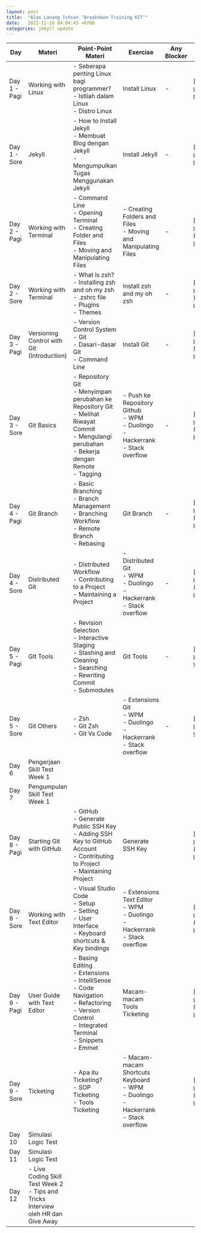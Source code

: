 ```yaml
---
layout: post
title:  "Alan Lanang Ichsan 'Breakdown Training KIT'"
date:   2021-11-10 04:04:45 +0700
categories: jekyll update
---
```

| Day          | Materi                                                                                 | Point-Point Materi                                                                                                                                                       | Exercise                                                                                         | Any Blocker | Pengumpulan Tugas                                                                                                                                                              |
| ------------ | -------------------------------------------------------------------------------------- | ------------------------------------------------------------------------------------------------------------------------------------------------------------------------ | ------------------------------------------------------------------------------------------------ | ----------- | ------------------------------------------------------------------------------------------------------------------------------------------------------------------------------ |
| Day 1 - Pagi | Working with Linux                                                                     | \- Seberapa penting Linux bagi programmer?<br>\- Istliah dalam Linux<br>\- Distro Linux                                                                                  | Install Linux                                                                                    | \-          | [https://drive.google.com/drive/folders/1g0DUWnQcB7JZ7X\_Aojz-nrxuuma\_sICS?usp=sharing](https://drive.google.com/drive/folders/1g0DUWnQcB7JZ7X_Aojz-nrxuuma_sICS?usp=sharing) |
| Day 1 - Sore | Jekyll                                                                                 | \- How to Install Jekyll<br>\- Membuat Blog dengan Jekyll<br>\- Mengumpulkan Tugas Menggunakan Jekyll                                                                    | Install Jekyll                                                                                   | \-          | [https://drive.google.com/drive/folders/1g0DUWnQcB7JZ7X\_Aojz-nrxuuma\_sICS?usp=sharing](https://drive.google.com/drive/folders/1g0DUWnQcB7JZ7X_Aojz-nrxuuma_sICS?usp=sharing) |
| Day 2 - Pagi | Working with Terminal                                                                  | \- Command Line<br>\- Opening Terminal<br>\- Creating Folder and Files<br>\- Moving and Manipulating Files                                                               | \- Creating Folders and Files<br>\- Moving and Manipulating Files                                | \-          | [https://drive.google.com/drive/folders/1CpADFjht2mJecBvEfiwuLxbdMoqZcER2?usp=sharing](https://drive.google.com/drive/folders/1CpADFjht2mJecBvEfiwuLxbdMoqZcER2?usp=sharing)   |
| Day 2 - Sore | Working with Terminal                                                                  | \- What is zsh?<br>\- Installing zsh and oh my zsh<br>\- .zshrc file<br>\- Plugins<br>\- Themes                                                                          | Install zsh and my oh zsh                                                                        | \-          | [https://drive.google.com/drive/folders/1CpADFjht2mJecBvEfiwuLxbdMoqZcER2?usp=sharing](https://drive.google.com/drive/folders/1CpADFjht2mJecBvEfiwuLxbdMoqZcER2?usp=sharing)   |
| Day 3 - Pagi | Versioning Control with Git (Introduction)                                             | \- Version Control System<br>\- Git<br>\- Dasari-dasar Git<br>\- Command Line                                                                                            | Install Git                                                                                      | \-          | [https://drive.google.com/drive/folders/1QgPaer\_1Cu0SO\_nbOQHnCqAjSqW6UzZx?usp=sharing](https://drive.google.com/drive/folders/1QgPaer_1Cu0SO_nbOQHnCqAjSqW6UzZx?usp=sharing) |
| Day 3 - Sore | Git Basics                                                                             | \- Repository Git<br>\- Menyimpan perubahan ke Repository Git<br>\- Melihat Riwayat Commit<br>\- Mengulangi perubahan<br>\- Bekerja dengan Remote<br>\- Tagging          | \- Push ke Repository Github<br>\- WPM<br>\- Duolingo<br>\- Hackerrank<br>\- Stack overflow      | \-          | [https://drive.google.com/drive/folders/1QgPaer\_1Cu0SO\_nbOQHnCqAjSqW6UzZx?usp=sharing](https://drive.google.com/drive/folders/1QgPaer_1Cu0SO_nbOQHnCqAjSqW6UzZx?usp=sharing) |
| Day 4 - Pagi | Git Branch                                                                             | \- Basic Branching<br>\- Branch Management<br>\- Branching Workflow<br>\- Remote Branch<br>\- Rebasing                                                                   | Git Branch                                                                                       | \-          | [https://drive.google.com/drive/folders/1xN61iqAg9br8YStz2DeZzzwhq5cP8XSA?usp=sharing](https://drive.google.com/drive/folders/1xN61iqAg9br8YStz2DeZzzwhq5cP8XSA?usp=sharing)   |
| Day 4 - Sore | Distributed Git                                                                        | \- Distributed Workflow<br>\- Contributing to a Project<br>\- Maintaining a Project                                                                                      | \- Distributed Git<br>\- WPM<br>\- Duolingo<br>\- Hackerrank<br>\- Stack overflow                | \-          | [https://drive.google.com/drive/folders/1xN61iqAg9br8YStz2DeZzzwhq5cP8XSA?usp=sharing](https://drive.google.com/drive/folders/1xN61iqAg9br8YStz2DeZzzwhq5cP8XSA?usp=sharing)   |
| Day 5 - Pagi | GIt Tools                                                                              | \- Revision Selection<br>\- Interactive Staging<br>\- Stashing and Cleaning<br>\- Searching<br>\- Rewriting Commit<br>\- Submodules                                      | Git Tools                                                                                        | \-          | [https://drive.google.com/drive/folders/1ZNAo80ta9Vr\_o-vT7I0dE6xjufc6anRQ?usp=sharing](https://drive.google.com/drive/folders/1ZNAo80ta9Vr_o-vT7I0dE6xjufc6anRQ?usp=sharing)  |
| Day 5 - Sore | Git Others                                                                             | \- Zsh<br>\- Git Zsh<br>\- Git Vs Code                                                                                                                                   | \- Extensions Git<br>\- WPM<br>\- Duolingo<br>\- Hackerrank<br>\- Stack overflow                 | \-          | [https://drive.google.com/drive/folders/1ZNAo80ta9Vr\_o-vT7I0dE6xjufc6anRQ?usp=sharing](https://drive.google.com/drive/folders/1ZNAo80ta9Vr_o-vT7I0dE6xjufc6anRQ?usp=sharing)g |
| Day 6        | Pengerjaan Skill Test Week 1                                                           |                                                                                                                                                                          |                                                                                                  |             |                                                                                                                                                                                |
| Day 7        | Pengumpulan Skill Test Week 1                                                          |                                                                                                                                                                          |                                                                                                  |             |                                                                                                                                                                                |
| Day 8 - Pagi | Starting Git with GitHub                                                               | \- GitHub<br>\- Generate Public SSH Key<br>\- Adding SSH Key to GitHub Account<br>\- Contributing to Project<br>\- Maintaining Project                                   | Generate SSH Key                                                                                 |             | [https://drive.google.com/drive/folders/1csDoDs5LsEOTO0it5vBv7zSMope\_Y-mP?usp=sharing](https://drive.google.com/drive/folders/1csDoDs5LsEOTO0it5vBv7zSMope_Y-mP?usp=sharing)  |
| Day 8 - Sore | Working with Text Editor                                                               | \- Visual Studio Code<br>\- Setup<br>\- Setting<br>\- User Interface<br>\- Keyboard shortcuts & Key bindings                                                             | \- Extensions Text Editor<br>\- WPM<br>\- Duolingo<br>\- Hackerrank<br>\- Stack overflow         |             | [https://drive.google.com/drive/folders/1csDoDs5LsEOTO0it5vBv7zSMope\_Y-mP?usp=sharing](https://drive.google.com/drive/folders/1csDoDs5LsEOTO0it5vBv7zSMope_Y-mP?usp=sharing)  |
| Day 9 - Pagi | User Guide with Text Editor                                                            | \- Basing Editing<br>\- Extensions<br>\- IntelliSense<br>\- Code Navigation<br>\- Refactoring<br>\- Version Control<br>\- Integrated Terminal<br>\- Snippets<br>\- Emmet | Macam-macam Tools Ticketing                                                                      |             | [https://drive.google.com/drive/folders/1DKtH3KbRNfmcYQAra6oQRUVlzMEr0Ata?usp=sharing](https://drive.google.com/drive/folders/1DKtH3KbRNfmcYQAra6oQRUVlzMEr0Ata?usp=sharing)   |
| Day 9 - Sore | Ticketing                                                                              | \- Apa itu Ticketing?<br>\- SOP Ticketing<br>\- Tools Ticketing                                                                                                          | \- Macam-macam Shortcuts Keyboard<br>\- WPM<br>\- Duolingo<br>\- Hackerrank<br>\- Stack overflow |             | [https://drive.google.com/drive/folders/1DKtH3KbRNfmcYQAra6oQRUVlzMEr0Ata?usp=sharing](https://drive.google.com/drive/folders/1DKtH3KbRNfmcYQAra6oQRUVlzMEr0Ata?usp=sharing)   |
| Day 10       | Simulasi Logic Test                                                                    |                                                                                                                                                                          |                                                                                                  |             |                                                                                                                                                                                |
| Day 11       | Simulasi Logic Test                                                                    |                                                                                                                                                                          |                                                                                                  |             |                                                                                                                                                                                |
| Day 12       | \- Live Coding Skill Test Week 2<br>\- Tips and Tricks Interview oleh HR dan Give Away |                                                                                                                                                                          |                                                                                                  |             |